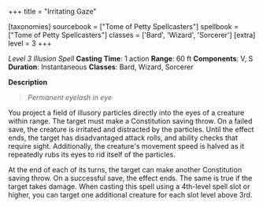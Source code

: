 +++
title = "Irritating Gaze"

[taxonomies]
sourcebook = ["Tome of Petty Spellcasters"]
spellbook = ["Tome of Petty Spellcasters"]
classes = ['Bard', 'Wizard', 'Sorcerer']
[extra]
level = 3
+++

*Level 3 Illusion Spell*
**Casting Time**: 1 action
**Range**: 60 ft
**Components**: V, S
**Duration**: Instantaneous
**Classes**: Bard, Wizard, Sorcerer

**Description**


> *Permanent eyelash in eye*



You project a field of illusory particles directly into the eyes of a creature within range. The target must make a Constitution saving throw. On a failed save, the creature is irritated and distracted by the particles. Until the effect ends, the target has disadvantaged attack rolls, and ability checks that require sight. Additionally, the creature's movement speed is halved as it repeatedly rubs its eyes to rid itself of the particles.



At the end of each of its turns, the target can make another Constitution saving throw. On a successful save, the effect ends. The same is true if the target takes damage. When casting this spell using a 4th-level spell slot or higher, you can target one additional creature for each slot level above 3rd.


